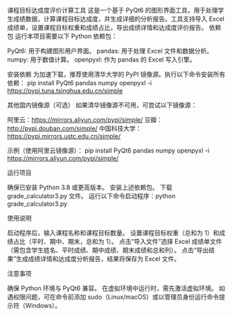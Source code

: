 课程目标达成度评价计算工具
这是一个基于 PyQt6 的图形界面工具，用于处理学生成绩数据，计算课程目标达成度，并生成详细的分析报告。工具支持导入 Excel 成绩单，设置课程目标权重和成绩占比，导出成绩详情和达成度评价报告。
依赖包
运行本项目需要以下 Python 依赖包：

PyQt6: 用于构建图形用户界面。
pandas: 用于处理 Excel 文件和数据分析。
numpy: 用于数值计算。
openpyxl: 作为 pandas 的 Excel 写入引擎。

安装依赖
为加速下载，推荐使用清华大学的 PyPI 镜像源。执行以下命令安装所有依赖：
pip install PyQt6 pandas numpy openpyxl -i https://pypi.tuna.tsinghua.edu.cn/simple

其他国内镜像源（可选）
如果清华镜像源不可用，可尝试以下镜像源：

阿里云：https://mirrors.aliyun.com/pypi/simple/
豆瓣：http://pypi.douban.com/simple/
中国科技大学：https://pypi.mirrors.ustc.edu.cn/simple/

示例（使用阿里云镜像源）：
pip install PyQt6 pandas numpy openpyxl -i https://mirrors.aliyun.com/pypi/simple/

运行项目

确保已安装 Python 3.8 或更高版本。
安装上述依赖包。
下载 grade_calculator3.py 文件。
运行以下命令启动程序：python grade_calculator3.py



使用说明

启动程序后，输入课程名称和课程目标数量。
设置课程目标权重（总和为 1）和成绩占比（平时、期中、期末，总和为 1）。
点击“导入文件”选择 Excel 成绩单文件（需包含学生姓名、平时成绩、期中成绩、期末成绩和总和列）。
点击“导出结果”生成成绩详情和达成度分析报告，结果将保存为 Excel 文件。

注意事项

确保 Python 环境与 PyQt6 兼容。
在虚拟环境中运行时，需先激活虚拟环境。
如遇权限问题，可在命令前添加 sudo（Linux/macOS）或以管理员身份运行命令提示符（Windows）。

